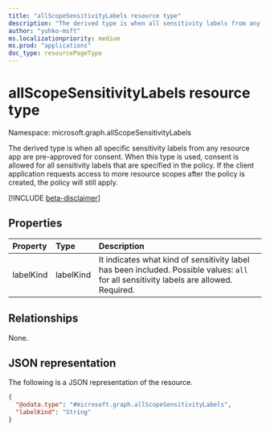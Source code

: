 ```yaml
---
title: "allScopeSensitivityLabels resource type"
description: "The derived type is when all sensitivity labels from any resource app are pre-approved for consent"
author: "yuhko-msft"
ms.localizationpriority: medium
ms.prod: "applications"
doc_type: resourcePageType
---
```


# allScopeSensitivityLabels resource type

Namespace: microsoft.graph.allScopeSensitivityLabels

The derived type is when all specific sensitivity labels from any resource app are pre-approved for consent. When this type is used, consent is allowed for all sensitivity labels that are specified in the policy. If the client application requests access to more resource scopes after the policy is created, the policy will still apply.

[!INCLUDE [beta-disclaimer](../../includes/beta-disclaimer.md)]

## Properties
|Property|Type|Description|
|:---|:---|:---|
|labelKind|labelKind|It indicates what kind of sensitivity label has been included. Possible values: `all` for all sensitivity labels are allowed. Required.|

## Relationships
None.

## JSON representation
The following is a JSON representation of the resource.
<!-- {
  "blockType": "resource",
  "@odata.type": "microsoft.graph.allScopeSensitivityLabels"
}
-->
``` json
{
  "@odata.type": "#microsoft.graph.allScopeSensitivityLabels",
  "labelKind": "String"
}
```

